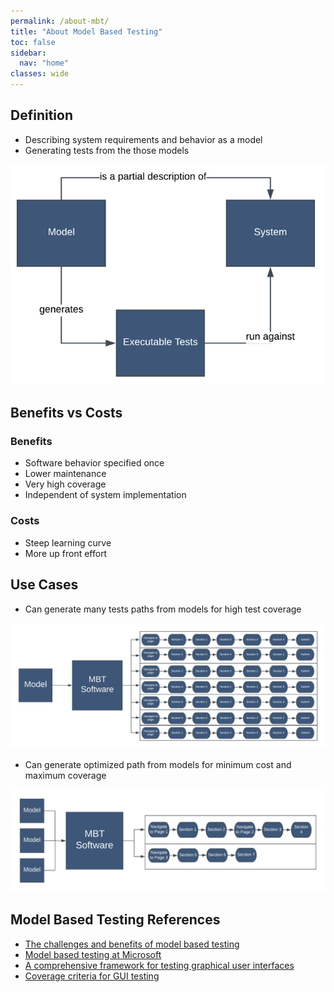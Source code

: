 ```yaml
---
permalink: /about-mbt/
title: "About Model Based Testing"
toc: false
sidebar:
  nav: "home"
classes: wide
---
```


## Definition
* Describing system requirements and behavior as a model​
* Generating tests from the those models​

![](../../assets/mbt-definition-model.png)

## Benefits vs Costs

### Benefits
  * Software behavior specified once
  * Lower maintenance
  * Very high coverage
  * Independent of system implementation

### Costs
  * Steep learning curve
  * More up front effort

## Use Cases
  * Can generate many tests paths from models for high test coverage

![](../../assets/use-cases-many-paths.png)

  * Can generate optimized path from models for minimum cost and maximum coverage

![](../../assets/use-cases-optimized-path.png)

## Model Based Testing References
 * [The challenges and benefits of model based testing](https://saucelabs.com/blog/the-challenges-and-benefits-of-model-based-testing)
 * [Model based testing at Microsoft](https://msdn.microsoft.com/en-us/library/ee620469.aspx)
 * [A comprehensive framework for testing graphical user interfaces](https://www.cs.umd.edu/~atif/papers/MemonPHD2001.pdf)
 * [Coverage criteria for GUI testing](https://www.cs.umd.edu/~atif/papers/MemonFSE2001.pdf)
  